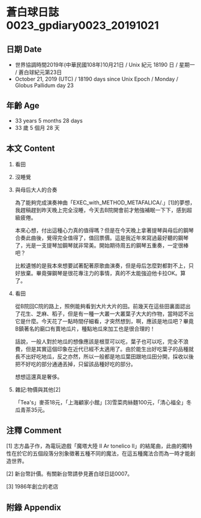 # 蒼白球日誌0023_gpdiary0023_20191021 #

## 日期 Date ##

* 世界協調時間2019年(中華民國108年)10月21日 / Unix 紀元 18190 日 / 星期一 / 蒼白球紀元第23日
* October 21, 2019 (UTC) / 18190 days since Unix Epoch / Monday / Globus Pallidum day 23

## 年齡 Age ##

* 33 years 5 months 28 days
* 33 歲 5 個月 28 天

## 本文 Content ##

1. 看田

2. 沒睡覺
1. 與母后大人的合奏

    為了能夠完成演奏神曲「EXEC_with_METHOD_METAFALICA/.」[1]的夢想，我趕稿趕到昨天晚上完全沒睡，今天去B院開會前才勉強補眠一下下，感到超級疲倦。
    
    本來心想，付出這種心力真的值得嗎？但是在今天晚上拿著提琴與母后的鋼琴合奏此曲後，覺得完全值得了，值回票價。這是我近年來寫過最好聽的鋼琴了，光是一支提琴加鋼琴就非常美。開始期待周五的鋼琴五重奏，一定很棒吧？
    
    比較遺憾的是我本來想要試著配著原歌曲演奏，但是母后怎麼對都對不上，只好放棄。畢竟彈鋼琴是很花專注力的事情，真的不太能強迫他卡拉OK。算了。

2. 看田

    從B院回C院的路上，照例能夠看到大片大片的田。前幾天在這些田裏面認出了花生、芝麻、稻子，但是有一種一大叢一大叢葉子大大的作物，當時認不出它是什麼。今天花了一點時間仔細看，才突然想到，啊，應該是地瓜吧？畢竟B鎮著名的廟口有賣地瓜片，種點地瓜來加工也是很合理的！

    話說，一般人對於地瓜的想像應該是根莖可以吃，葉子也可以吃，完全不浪費，但是其實這個印象在近代已經不太適用了。由於能生出好吃葉子的品種就長不出好吃地瓜，反之亦然，所以一般都是地瓜葉田跟地瓜田分開，採收以後把不好吃的部分通通丟掉，只留該品種好吃的部分。

    想想這還真是奢侈。
    
2. 雜記:物價與其他[2]

    「Tea's」麥茶18元，「上海顧家小館」[3]雪菜肉絲麵100元，「清心福全」冬瓜青茶35元。

## 注釋 Comment ##

[1] 志方晶子作，為電玩遊戲「魔塔大陸 II Ar tonelico II」的結尾曲，此曲的獨特性在於它的五個段落分別象徵著五種不同的魔法，在這五種魔法合而為一時才能創造世界。

[2] 新台幣計價。有關新台幣請參見蒼白球日誌0007。

[3] 1986年創立的老店

## 附錄 Appendix ##

